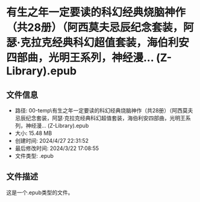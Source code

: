 ﻿# 有生之年一定要读的科幻经典烧脑神作（共28册）（阿西莫夫忌辰纪念套装，阿瑟·克拉克经典科幻超值套装，海伯利安四部曲，光明王系列，神经漫... (Z-Library).epub

## 文件信息
- 路径: 00-temp\有生之年一定要读的科幻经典烧脑神作（共28册）（阿西莫夫忌辰纪念套装，阿瑟·克拉克经典科幻超值套装，海伯利安四部曲，光明王系列，神经漫... (Z-Library).epub
- 大小: 15.48 MB
- 创建时间: 2024/4/27 22:31:52
- 最后修改时间: 2024/3/22 17:08:55
- 文件类型: .epub

## 文件描述
这是一个.epub类型的文件。

